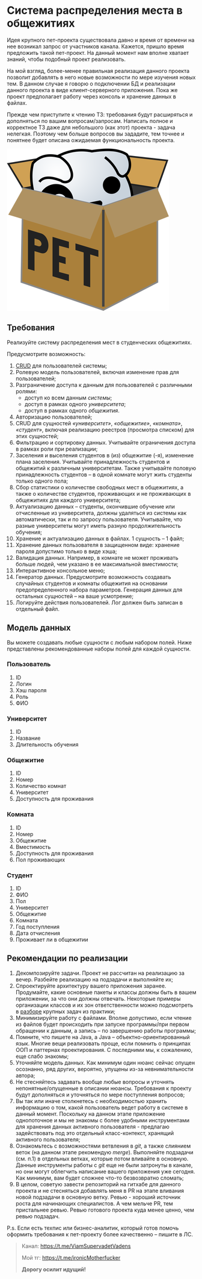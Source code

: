 # Система распределения места в общежитиях

Идея крупного пет-проекта существовала давно и время от времени на нее возникал запрос от участников канала. Кажется,
пришло время предложить такой пет-проект. На данный момент нам вполне хватает знаний, чтобы подобный проект реализовать.

На мой взгляд, более-менее правильная реализация данного проекта позволит добавлять в него новые возможности по мере
изучения новых тем. В данном случае я говорю о подключении БД и реализации данного проекта в виде клиент-серверного
приложения. Пока же проект предполагает работу через консоль и хранение данных в файлах.

Прежде чем приступите к чтению ТЗ: требования будут расширяться и дополняться по вашим вопросам/запросам. Написать
полное и корректное ТЗ даже для небольшого (как этот) проекта - задача нелегкая. Поэтому чем больше вопросов вы
зададите, тем точнее и понятнее будет описана ожидаемая функциональность проекта.

![img.png](petProject.png)

## Требования

Реализуйте систему распределения мест в студенческих общежитиях.

Предусмотрите возможность:

1. [CRUD](https://ru.wikipedia.org/wiki/CRUD) для пользователей системы;
2. Ролевую модель пользователей, включая изменение прав для пользователей;
3. Разграничение доступа к данным для пользователей с различными ролями:
    - доступ ко всем данным _системы_;
    - доступ в рамках одного _университета_;
    - доступ в рамках одного _общежития_.
4. Авторизацию пользователей;
5. CRUD для сущностей _«университет»_, _«общежитие»_, _«комната»_, _«студент»_, включая реализацию реестров (просмотра
   списком) для этих сущностей;
6. Фильтрацию и сортировку данных. Учитывайте ограничения доступа в рамках роли при реализации;
7. Заселения и выселения студентов в (из) общежитие (-я), изменение плана заселения. Учитывайте принадлежность студентов
   и общежитий к различным университетам. Также учитывайте половую принадлежность студентов – в одной комнате могут жить
   студенты только одного пола;
8. Сбор статистики о количестве свободных мест в общежитиях, а также о количестве студентов, проживающих и не
   проживающих в общежитиях для каждого университета;
9. Актуализацию данных – студенты, окончившие обучение или отчисленные из университета, должны удаляться из системы как
   автоматически, так и по запросу пользователя. Учитывайте, что разные университеты могут иметь разную
   продолжительность обучения;
10. Хранение и актуализацию данных в файлах. 1 сущность – 1 файл;
11. Хранение данных пользователя в защищенном виде: хранение пароля допустимо только в виде хэша;
12. Валидация данных. Например, в комнате не может проживать больше людей, чем указано в ее максимальной вместимости;
13. Интерактивное консольное меню;
14. Генератор данных. Предусмотрите возможность создавать случайных студентов и комнаты общежития на основании
    предопределенного набора параметров. Генерация данных для остальных сущностей – на ваше усмотрение;
15. Логируйте действия пользователей. Лог должен быть записан в отдельный файл.

## Модель данных

Вы можете создавать любые сущности с любым набором полей. Ниже представлены рекомендованные наборы полей для каждой
сущности.

### Пользователь

1. ID
2. Логин
3. Хэш пароля
4. Роль
5. ФИО

### Университет

1. ID
2. Название
3. Длительность обучения

### Общежитие

1. ID
2. Номер
3. Количество комнат
4. Университет
5. Доступность для проживания

### Комната

1. ID
2. Номер
3. Общежитие
4. Вместимость
5. Доступность для проживания
6. Пол проживающих

### Студент

1. ID
2. ФИО
3. Пол
4. Университет
5. Общежитие
6. Комната
7. Год поступления
8. Дата отчисления
9. Проживает ли в общежитии

## Рекомендации по реализации

1. Декомпозируйте задачи. Проект не рассчитан на реализацию за вечер. Разбейте реализацию на подзадачи и выполняйте их;
2. Спроектируйте архитектуру вашего приложения заранее. Продумайте, какие основные пакеты и классы должны быть в вашем
   приложении, за что они должны отвечать. Некоторые примеры организации классов и их зон ответственности можно
   подсмотреть в [разборе](https://github.com/KFalcon2022/practical-tasks) крупных задач из практики;
3. Минимизируйте работу с файлами. Вполне допустимо, если чтение из файлов будет происходить при запуске программы/при
   первом обращении к данным, а запись – по завершению работы программы;
4. Помните, что пишете на Java, а Java – объектно-ориентированный язык. Многие вещи реализовать проще, если помнить о
   принципах ООП и паттернах проектирования. С последними мы, к сожалению, еще слабо знакомы;
5. Уточняйте модель данных. Как минимум один нюанс сейчас опущен осознанно, ряд других, вероятно, упущены из-за
   невнимательности автора;
6. Не стесняйтесь задавать вообще любые вопросы и уточнять непонятные/опущенные в описании нюансы. Требования к проекту
   будут дополняться и уточняться по мере поступления вопросов;
7. Вы так или иначе столкнетесь с необходимостью хранить информацию о том, какой пользователь ведет работу в системе в
   данный момент. Поскольку на данном этапе приложение однопоточное и мы не знакомы с более удобными инструментами для
   хранения данных активного пользователя - предлагаю задействовать под это отдельный класс-контекст, хранящий активного
   пользователя;
8. Ознакомьтесь с возможностями ветвления в _git_, а также слиянием веток (на данном этапе рекомендую _merge_).
   Выполняйте подзадачи (см. п.1) в отдельных ветках, которые потом вливайте в основную. Данные инструменты работы с
   _git_ еще не были затронуты в канале, но они могут облегчить написание вашего приложения уже сегодня. Как минимум,
   вам будет сложнее что-то безвозвратно сломать;
9. В целом, советую завести репозиторий на гитхабе для данного проекта и не стесняться добавлять меня в PR на этапе
   вливания новой подзадачи в основную ветку. Ревью - хороший источник роста для начинающих специалистов. А чем мельче
   PR, тем пристальнее ревью. Ревью готового проекта куда менее ценно, чем ревью подзадач.

P.s. Если есть техпис или бизнес-аналитик, который готов помочь оформить требования к пет-проекту более качественно –
пишите в ЛС.

> Канал: https://t.me/ViamSupervadetVadens
>
> Мой тг: https://t.me/ironicMotherfucker
>
> **Дорогу осилит идущий!**